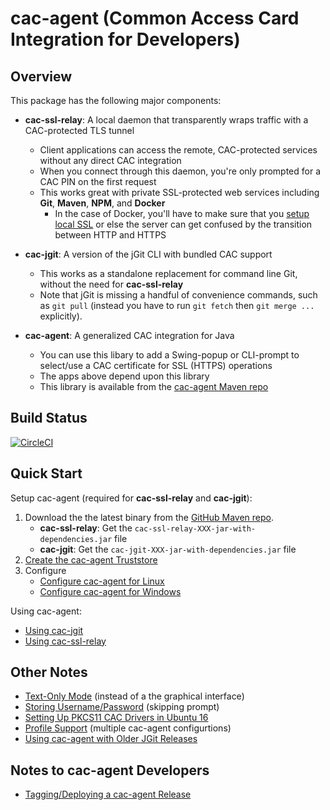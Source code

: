 cac-agent (Common Access Card Integration for Developers)
================

Overview
----------------

This package has the following major components:

* **cac-ssl-relay**: A local daemon that transparently wraps traffic with a CAC-protected TLS tunnel
	* Client applications can access the remote, CAC-protected services without any direct CAC integration
	* When you connect through this daemon, you're only prompted for a CAC PIN on the first request
	* This works great with private SSL-protected web services including **Git**, **Maven**, **NPM**, and **Docker**
		* In the case of Docker, you'll have to make sure that you [setup local SSL](docs/Using-local-ssl-with-ssl-relay.md) or else the server can get confused by the transition between HTTP and HTTPS

* **cac-jgit**: A version of the jGit CLI with bundled CAC support
	* This works as a standalone replacement for command line Git, without the need for **cac-ssl-relay**
	* Note that jGit is missing a handful of convenience commands, such as `git pull` (instead you have to run `git fetch` then `git merge ...` explicitly).

* **cac-agent**: A generalized CAC integration for Java
	* You can use this libary to add a Swing-popup or CLI-prompt to select/use a CAC certificate for SSL (HTTPS) operations
	* The apps above depend upon this library
	* This library is available from the [cac-agent Maven repo](https://github.com/MoebiusSolutions/cac-agent.mvn.git)


Build Status
----------------

[![CircleCI](https://circleci.com/gh/MoebiusSolutions/cac-agent.svg?style=svg)](https://circleci.com/gh/MoebiusSolutions/cac-agent)


Quick Start
----------------

Setup cac-agent (required for **cac-ssl-relay** and **cac-jgit**):

1. Download the the latest binary from the [GitHub Maven repo](https://github.com/MoebiusSolutions/cac-agent.mvn/tree/master/com/github/MoebiusSolutions).
	* **cac-ssl-relay**: Get the `cac-ssl-relay-XXX-jar-with-dependencies.jar` file
	* **cac-jgit**: Get the `cac-jgit-XXX-jar-with-dependencies.jar` file
2. [Create the cac-agent Truststore](docs/Create-the-cac-agent-Truststore.md)
3. Configure
	* [Configure cac-agent for Linux](docs/Configure-cac-agent-for-Linux.md)
	* [Configure cac-agent for Windows](docs/Configure-cac-agent-for-Windows.md)

Using cac-agent:

* [Using cac-jgit](docs/Using-cac-agent-with-Git.md)
* [Using cac-ssl-relay](docs/Using-cac-agent-with-ssl-relay.md)


Other Notes
----------------

* [Text-Only Mode](docs/Text-Only-Mode.md) (instead of a the graphical interface)
* [Storing Username/Password](docs/Storing-Username-Password.md) (skipping prompt)
* [Setting Up PKCS11 CAC Drivers in Ubuntu 16](docs/Setting-Up-PKCS11-CAC-Drivers-in-Ubuntu-16.md)
* [Profile Support](docs/Profile-Support.md) (multiple cac-agent configurtions)
* [Using cac-agent with Older JGit Releases](docs/Using-cac-agent-with-Older-JGit-Releases.md)


Notes to cac-agent Developers
----------------

* [Tagging/Deploying a cac-agent Release](docs/Tagging-Deploying-a-cac-agent-Release.md)
